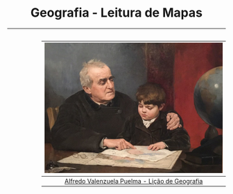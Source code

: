 <h1 align="center">Geografia - Leitura de Mapas</h1>

---

<div style="float: right; padding-left: 20px">

|                <img height="300" src="./assets/images/Geografia/AlfredoValenzuelaPuelma_GeographyLesson.jpeg" />                 |
| :------------------------------------------------------------------------------------------------------------------------------: |
| [Alfredo Valenzuela Puelma - Lição de Geografia](https://search.creativecommons.org/photos/91165ad9-1f09-468e-b621-99b3681c2373) |

</div>
